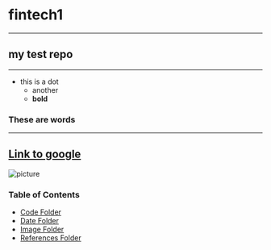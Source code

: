 # fintech1
---
## my test repo
---  
* this is a dot 
    * another
    * **bold**  
### These are words 
---

[Link to google](google.com)
---
![picture](https://upload.wikimedia.org/wikipedia/commons/thumb/7/77/Google_Images_2015_logo.svg/1280px-Google_Images_2015_logo.svg.png)
### Table of Contents 
* [Code Folder](https://github.com/xbmm1/fintech1/tree/main/code)
* [Date Folder](https://github.com/xbmm1/fintech1/tree/main/data)
* [Image Folder](https://github.com/xbmm1/fintech1/tree/main/images) 
* [References Folder](https://github.com/xbmm1/fintech1/tree/main/references)
